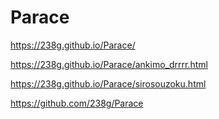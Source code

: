 # Parace

https://238g.github.io/Parace/

https://238g.github.io/Parace/ankimo_drrrr.html

https://238g.github.io/Parace/sirosouzoku.html

https://github.com/238g/Parace